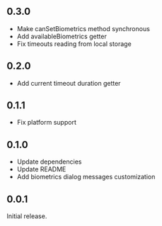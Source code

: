 ## 0.3.0

- Make canSetBiometrics method synchronous
- Add availableBiometrics getter
- Fix timeouts reading from local storage

## 0.2.0

- Add current timeout duration getter

## 0.1.1

- Fix platform support

## 0.1.0

- Update dependencies
- Update README
- Add biometrics dialog messages customization

## 0.0.1

Initial release.
